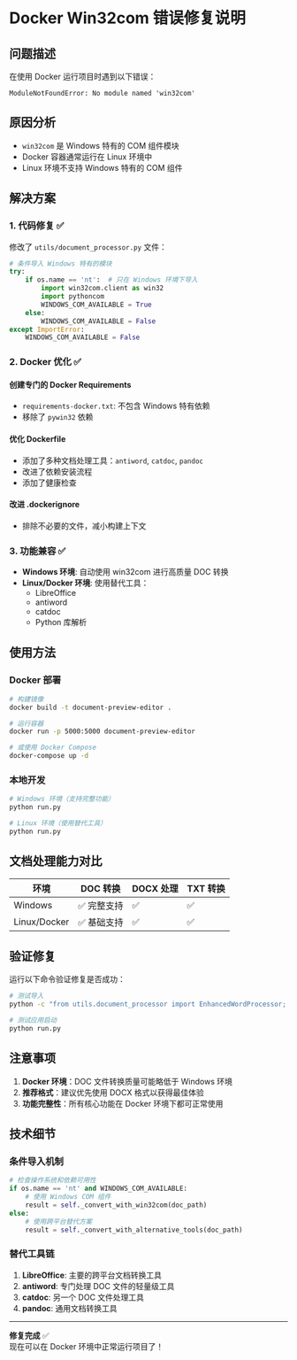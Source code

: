 # Docker Win32com 错误修复说明

## 问题描述

在使用 Docker 运行项目时遇到以下错误：
```
ModuleNotFoundError: No module named 'win32com'
```

## 原因分析

- `win32com` 是 Windows 特有的 COM 组件模块
- Docker 容器通常运行在 Linux 环境中
- Linux 环境不支持 Windows 特有的 COM 组件

## 解决方案

### 1. 代码修复 ✅

修改了 `utils/document_processor.py` 文件：

```python
# 条件导入 Windows 特有的模块
try:
    if os.name == 'nt':  # 只在 Windows 环境下导入
        import win32com.client as win32
        import pythoncom
        WINDOWS_COM_AVAILABLE = True
    else:
        WINDOWS_COM_AVAILABLE = False
except ImportError:
    WINDOWS_COM_AVAILABLE = False
```

### 2. Docker 优化 ✅

#### 创建专门的 Docker Requirements
- `requirements-docker.txt`: 不包含 Windows 特有依赖
- 移除了 `pywin32` 依赖

#### 优化 Dockerfile
- 添加了多种文档处理工具：`antiword`, `catdoc`, `pandoc`
- 改进了依赖安装流程
- 添加了健康检查

#### 改进 .dockerignore
- 排除不必要的文件，减小构建上下文

### 3. 功能兼容 ✅

- **Windows 环境**: 自动使用 win32com 进行高质量 DOC 转换
- **Linux/Docker 环境**: 使用替代工具：
  - LibreOffice
  - antiword
  - catdoc
  - Python 库解析

## 使用方法

### Docker 部署

```bash
# 构建镜像
docker build -t document-preview-editor .

# 运行容器
docker run -p 5000:5000 document-preview-editor

# 或使用 Docker Compose
docker-compose up -d
```

### 本地开发

```bash
# Windows 环境（支持完整功能）
python run.py

# Linux 环境（使用替代工具）
python run.py
```

## 文档处理能力对比

| 环境 | DOC 转换 | DOCX 处理 | TXT 转换 |
|------|----------|-----------|----------|
| Windows | ✅ 完整支持 | ✅ | ✅ |
| Linux/Docker | ✅ 基础支持 | ✅ | ✅ |

## 验证修复

运行以下命令验证修复是否成功：

```bash
# 测试导入
python -c "from utils.document_processor import EnhancedWordProcessor; print('✅ 修复成功')"

# 测试应用启动
python run.py
```

## 注意事项

1. **Docker 环境**：DOC 文件转换质量可能略低于 Windows 环境
2. **推荐格式**：建议优先使用 DOCX 格式以获得最佳体验
3. **功能完整性**：所有核心功能在 Docker 环境下都可正常使用

## 技术细节

### 条件导入机制
```python
# 检查操作系统和依赖可用性
if os.name == 'nt' and WINDOWS_COM_AVAILABLE:
    # 使用 Windows COM 组件
    result = self._convert_with_win32com(doc_path)
else:
    # 使用跨平台替代方案
    result = self._convert_with_alternative_tools(doc_path)
```

### 替代工具链
1. **LibreOffice**: 主要的跨平台文档转换工具
2. **antiword**: 专门处理 DOC 文件的轻量级工具
3. **catdoc**: 另一个 DOC 文件处理工具
4. **pandoc**: 通用文档转换工具

---

**修复完成** ✅  
现在可以在 Docker 环境中正常运行项目了！ 